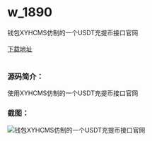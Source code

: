 # w_1890
钱包XYHCMS仿制的一个USDT充提币接口官网
<br/></br>
[下载地址](https://www.uuid2.com/1890.html "下载地址")
<br/></br>
<h3>源码简介：</h3>
<p>使用XYHCMS仿制的一个USDT充提币接口官网<p>
<h3>截图：</h3>
<img src="https://www.uuid2.com/wp-content/uploads/img/202112/a8e16ca646.jpg" alt="钱包XYHCMS仿制的一个USDT充提币接口官网">

